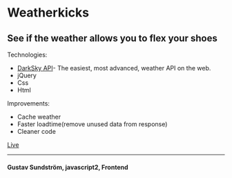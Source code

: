 # Weatherkicks
## See if the weather allows you to flex your shoes

Technologies:
* [DarkSky API](https://darksky.net)- The easiest, most advanced, weather API on the web.
* jQuery
* Css
* Html

Improvements:
* Cache weather
* Faster loadtime(remove unused data from response)
* Cleaner code

[Live](https://www.google.com)

***
#### Gustav Sundström, javascript2, Frontend
